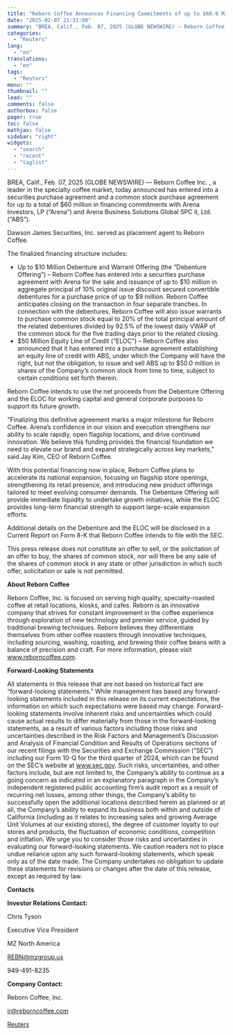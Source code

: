 ```yaml
---
title: "Reborn Coffee Announces Financing Commitments of up to $60.0 Million"
date: "2025-02-07 21:31:00"
summary: "BREA, Calif., Feb. 07, 2025 (GLOBE NEWSWIRE) — Reborn Coffee Inc. , a leader in the specialty coffee market, today announced has entered into a securities purchase agreement and a common stock purchase agreement for up to a total of $60 million in financing commitments with Arena Investors, LP (“Arena”)..."
categories:
  - "Reuters"
lang:
  - "en"
translations:
  - "en"
tags:
  - "Reuters"
menu: ""
thumbnail: ""
lead: ""
comments: false
authorbox: false
pager: true
toc: false
mathjax: false
sidebar: "right"
widgets:
  - "search"
  - "recent"
  - "taglist"
---
```


BREA, Calif., Feb. 07, 2025 (GLOBE NEWSWIRE) — Reborn Coffee Inc. , a leader in the specialty coffee market, today announced has entered into a securities purchase agreement and a common stock purchase agreement for up to a total of $60 million in financing commitments with Arena Investors, LP (“Arena”) and Arena Business Solutions Global SPC II, Ltd. (“ABS”).

Dawson James Securities, Inc. served as placement agent to Reborn Coffee.

The finalized financing structure includes:

* Up to $10 Million Debenture and Warrant Offering (the “Debenture Offering”) – Reborn Coffee has entered into a securities purchase agreement with Arena for the sale and issuance of up to $10 million in aggregate principal of 10% original issue discount secured convertible debentures for a purchase price of up to $9 million. Reborn Coffee anticipates closing on the transaction in four separate tranches. In connection with the debentures, Reborn Coffee will also issue warrants to purchase common stock equal to 20% of the total principal amount of the related debentures divided by 92.5% of the lowest daily VWAP of the common stock for the five trading days prior to the related closing.
* $50 Million Equity Line of Credit (“ELOC”) – Reborn Coffee also announced that it has entered into a purchase agreement establishing an equity line of credit with ABS, under which the Company will have the right, but not the obligation, to issue and sell ABS up to $50.0 million in shares of the Company’s common stock from time to time, subject to certain conditions set forth therein.

Reborn Coffee intends to use the net proceeds from the Debenture Offering and the ELOC for working capital and general corporate purposes to support its future growth.

"Finalizing this definitive agreement marks a major milestone for Reborn Coffee. Arena’s confidence in our vision and execution strengthens our ability to scale rapidly, open flagship locations, and drive continued innovation. We believe this funding provides the financial foundation we need to elevate our brand and expand strategically across key markets," said Jay Kim, CEO of Reborn Coffee.

With this potential financing now in place, Reborn Coffee plans to accelerate its national expansion, focusing on flagship store openings, strengthening its retail presence, and introducing new product offerings tailored to meet evolving consumer demands. The Debenture Offering will provide immediate liquidity to undertake growth initiatives, while the ELOC provides long-term financial strength to support large-scale expansion efforts.

Additional details on the Debenture and the ELOC will be disclosed in a Current Report on Form 8-K that Reborn Coffee intends to file with the SEC.

This press release does not constitute an offer to sell, or the solicitation of an offer to buy, the shares of common stock, nor will there be any sale of the shares of common stock in any state or other jurisdiction in which such offer, solicitation or sale is not permitted.

**About Reborn Coffee**

Reborn Coffee, Inc. is focused on serving high quality, specialty-roasted coffee at retail locations, kiosks, and cafes. Reborn is an innovative company that strives for constant improvement in the coffee experience through exploration of new technology and premier service, guided by traditional brewing techniques. Reborn believes they differentiate themselves from other coffee roasters through innovative techniques, including sourcing, washing, roasting, and brewing their coffee beans with a balance of precision and craft. For more information, please visit www.reborncoffee.com.

**Forward-Looking Statements**

All statements in this release that are not based on historical fact are “forward-looking statements.” While management has based any forward-looking statements included in this release on its current expectations, the information on which such expectations were based may change. Forward-looking statements involve inherent risks and uncertainties which could cause actual results to differ materially from those in the forward-looking statements, as a result of various factors including those risks and uncertainties described in the Risk Factors and Management’s Discussion and Analysis of Financial Condition and Results of Operations sections of our recent filings with the Securities and Exchange Commission (“SEC”) including our Form 10-Q for the third quarter of 2024, which can be found on the SEC’s website at www.sec.gov. Such risks, uncertainties, and other factors include, but are not limited to, the Company’s ability to continue as a going concern as indicated in an explanatory paragraph in the Company’s independent registered public accounting firm’s audit report as a result of recurring net losses, among other things, the Company’s ability to successfully open the additional locations described herein as planned or at all, the Company’s ability to expand its business both within and outside of California (including as it relates to increasing sales and growing Average Unit Volumes at our existing stores), the degree of customer loyalty to our stores and products, the fluctuation of economic conditions, competition and inflation. We urge you to consider those risks and uncertainties in evaluating our forward-looking statements. We caution readers not to place undue reliance upon any such forward-looking statements, which speak only as of the date made. The Company undertakes no obligation to update these statements for revisions or changes after the date of this release, except as required by law.

**Contacts**

**Investor Relations Contact:**

Chris Tyson

Executive Vice President

MZ North America

REBN@mzgroup.us

949-491-8235

**Company Contact:**

Reborn Coffee, Inc.

ir@reborncoffee.com

[Reuters](https://www.tradingview.com/news/reuters.com,2025-02-07:newsml_GNXbqPxcw:0-reborn-coffee-announces-financing-commitments-of-up-to-60-0-million/)
